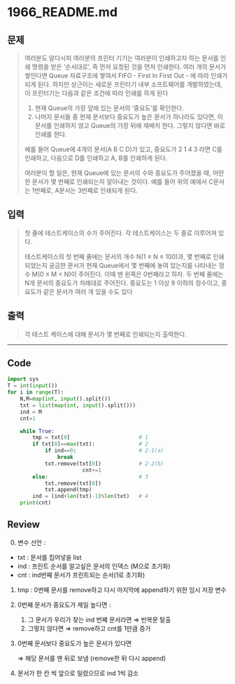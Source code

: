 # 1966_README.md

## 문제

> 여러분도 알다시피 여러분의 프린터 기기는 여러분이 인쇄하고자 하는 문서를 인쇄 명령을 받은 ‘순서대로’, 즉 먼저 요청된 것을 먼저 인쇄한다. 여러 개의 문서가 쌓인다면 Queue 자료구조에 쌓여서 FIFO - First In First Out - 에 따라 인쇄가 되게 된다. 하지만 상근이는 새로운 프린터기 내부 소프트웨어를 개발하였는데, 이 프린터기는 다음과 같은 조건에 따라 인쇄를 하게 된다
> 
> 1. 현재 Queue의 가장 앞에 있는 문서의 ‘중요도’를 확인한다.
> 2. 나머지 문서들 중 현재 문서보다 중요도가 높은 문서가 하나라도 있다면, 이 문서를 인쇄하지 않고 Queue의 가장 뒤에 재배치 한다. 그렇지 않다면 바로 인쇄를 한다.
> 
> 예를 들어 Queue에 4개의 문서(A B C D)가 있고, 중요도가 2 1 4 3 라면 C를 인쇄하고, 다음으로 D를 인쇄하고 A, B를 인쇄하게 된다.
> 
> 여러분이 할 일은, 현재 Queue에 있는 문서의 수와 중요도가 주어졌을 때, 어떤 한 문서가 몇 번째로 인쇄되는지 알아내는 것이다. 예를 들어 위의 예에서 C문서는 1번째로, A문서는 3번째로 인쇄되게 된다.
> 



## 입력

> 첫 줄에 테스트케이스의 수가 주어진다. 각 테스트케이스는 두 줄로 이루어져 있다.
> 
> 
> 테스트케이스의 첫 번째 줄에는 문서의 개수 N(1 ≤ N ≤ 100)과, 몇 번째로 인쇄되었는지 궁금한 문서가 현재 Queue에서 몇 번째에 놓여 있는지를 나타내는 정수 M(0 ≤ M < N)이 주어진다. 이때 맨 왼쪽은 0번째라고 하자. 두 번째 줄에는 N개 문서의 중요도가 차례대로 주어진다. 중요도는 1 이상 9 이하의 정수이고, 중요도가 같은 문서가 여러 개 있을 수도 있다
> 



## 출력

> 각 테스트 케이스에 대해 문서가 몇 번째로 인쇄되는지 출력한다.
> 

---

## Code

```python
import sys
T = int(input()) 
for i in range(T):                           
    N,M=map(int, input().split())
    txt = list(map(int, input().split()))
    ind = M
    cnt=1                                    

    while True:                       
        tmp = txt[0]                      # 1
        if txt[0]==max(txt):              # 2
            if ind==0:                    # 2-1(a)
                break
            txt.remove(txt[0])            # 2-2(b)
						cnt+=1
        else:                             # 3
            txt.remove(txt[0])            
            txt.append(tmp)
        ind = (ind+len(txt)-1)%len(txt)   # 4
    print(cnt)
```



## Review

0. 변수 선언 : 

- txt : 문서를 집어넣을 list
- ind : 프린트 순서를 알고싶은 문서의 인덱스 (M으로 초기화)
- cnt : ind번째 문서가 프린트되는 순서(1로 초기화)

1. tmp : 0번째 문서를 remove하고 다시 마지막에 append하기 위한 임시 저장 변수
2. 0번째 문서가 중요도가 제일 높다면 :
    1. 그 문서가 우리가 찾는 ind 번째 문서라면 ⇒ 반복문 탈출
    2. 그렇지 않다면 ⇒ remove하고 cnt를 1만큼 증가
3. 0번째 문서보다 중요도가 높은 문서가 있다면 
    
    ⇒ 해당 문서를 맨 뒤로 보냄 (remove한 뒤 다시 append)
    
4. 문서가 한 칸 씩 앞으로 밀렸으므로 ind 1씩 감소
